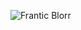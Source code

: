 ![Frantic Blorr](https://github.com/enoobis-org/keiin-archive4/assets/62465404/9c8920f3-5cf4-43eb-96b4-5e53e07f0f33)

